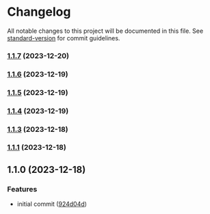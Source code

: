# Changelog

All notable changes to this project will be documented in this file. See [standard-version](https://github.com/conventional-changelog/standard-version) for commit guidelines.

### [1.1.7](https://github.com/danielsidauruk/cicd-gke-tf/compare/v1.1.6...v1.1.7) (2023-12-20)

### [1.1.6](https://github.com/danielsidauruk/cicd-gke-tf/compare/v1.1.5...v1.1.6) (2023-12-19)

### [1.1.5](https://github.com/danielsidauruk/cicd-gke-tf/compare/v1.1.4...v1.1.5) (2023-12-19)

### [1.1.4](https://github.com/danielsidauruk/cicd-gke-tf/compare/v1.1.3...v1.1.4) (2023-12-19)

### [1.1.3](https://github.com/danielsidauruk/cicd-gke-tf/compare/v1.1.2...v1.1.3) (2023-12-18)

### [1.1.1](https://github.com/danielsidauruk/cicd-gke-tf/compare/v1.1.0...v1.1.1) (2023-12-18)

## 1.1.0 (2023-12-18)


### Features

* initial commit ([924d04d](https://github.com/danielsidauruk/cicd-gke-tf/commit/924d04d5fce0bcc70021e45560a83698ca0866ce))
